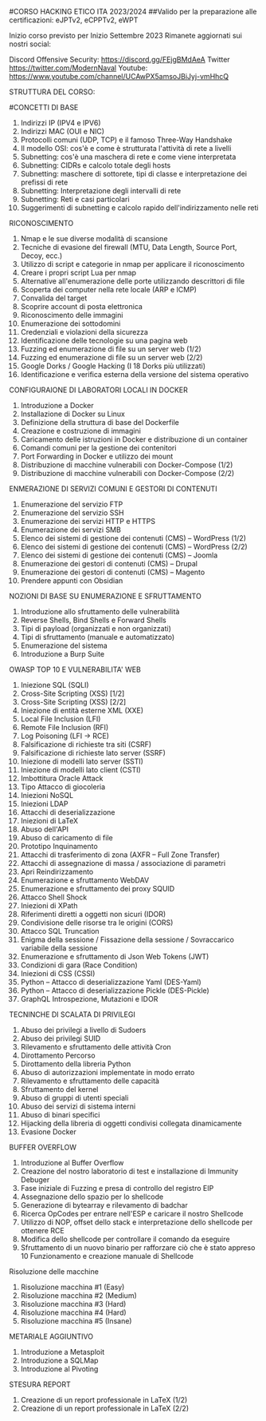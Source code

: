 #CORSO HACKING ETICO ITA 2023/2024 
##Valido per la preparazione alle certificazioni: eJPTv2, eCPPTv2, eWPT

Inizio corso previsto per Inizio Settembre 2023 
Rimanete aggiornati sui nostri social:
 
Discord Offensive Security:  https://discord.gg/FEjgBMdAeA
Twitter https://twitter.com/ModernNaval
Youtube: https://www.youtube.com/channel/UCAwPX5amsoJBiJyj-vmHhcQ

STRUTTURA DEL CORSO:

#CONCETTI DI BASE
1. Indirizzi IP (IPV4 e IPV6)
2. Indirizzi MAC (OUI e NIC)
3. Protocolli comuni (UDP, TCP) e il famoso Three-Way Handshake
4. Il modello OSI: cos'è e come è strutturata l'attività di rete a livelli
5. Subnetting: cos'è una maschera di rete e come viene interpretata
6. Subnetting: CIDRs e calcolo totale degli hosts 
7. Subnetting: maschere di sottorete, tipi di classe e interpretazione dei prefissi di rete
8. Subnetting: Interpretazione degli intervalli di rete 
9. Subnetting: Reti e casi particolari
10. Suggerimenti di subnetting e calcolo rapido dell'indirizzamento nelle reti

RICONOSCIMENTO
1. Nmap e le sue diverse modalità di scansione
2. Tecniche di evasione del firewall (MTU, Data Length, Source Port, Decoy, ecc.)
3. Utilizzo di script e categorie in nmap per applicare il riconoscimento
4. Creare i propri script Lua per nmap
5. Alternative all'enumerazione delle porte utilizzando descrittori di file
6. Scoperta dei computer nella rete locale (ARP e ICMP) 
7. Convalida del target 
8. Scoprire account di posta elettronica
9. Riconoscimento delle immagini
10. Enumerazione dei sottodomini
11. Credenziali e violazioni della sicurezza
12. Identificazione delle tecnologie su una pagina web
13. Fuzzing ed enumerazione di file su un server web (1/2)
14. Fuzzing ed enumerazione di file su un server web (2/2)
15. Google Dorks / Google Hacking (I 18 Dorks più utilizzati)
16. Identificazione e verifica esterna della versione del sistema operativo

CONFIGURAIONE DI LABORATORI LOCALI IN DOCKER
1. Introduzione a Docker
2. Installazione di Docker su Linux
3. Definizione della struttura di base del Dockerfile
4. Creazione e costruzione di immagini
5. Caricamento delle istruzioni in Docker e distribuzione di un container
6. Comandi comuni per la gestione dei contenitori
7. Port Forwarding in Docker e utilizzo dei mount
8. Distribuzione di macchine vulnerabili con Docker-Compose (1/2)
9. Distribuzione di macchine vulnerabili con Docker-Compose (2/2)

ENMERAZIONE DI SERVIZI COMUNI E GESTORI DI CONTENUTI
1. Enumerazione del servizio FTP
2. Enumerazione del servizio SSH
3. Enumerazione dei servizi HTTP e HTTPS
4. Enumerazione dei servizi SMB
5. Elenco dei sistemi di gestione dei contenuti (CMS) – WordPress (1/2)
6. Elenco dei sistemi di gestione dei contenuti (CMS) – WordPress (2/2)
7. Elenco dei sistemi di gestione dei contenuti (CMS) – Joomla
8. Enumerazione dei gestori di contenuti (CMS) – Drupal
9. Enumerazione dei gestori di contenuti (CMS) – Magento
10. Prendere appunti con Obsidian

NOZIONI DI BASE SU ENUMERAZIONE E SFRUTTAMENTO 
1. Introduzione allo sfruttamento delle vulnerabilità
2. Reverse Shells, Bind Shells e Forward Shells
3. Tipi di payload (organizzati e non organizzati)
4. Tipi di sfruttamento (manuale e automatizzato)
5. Enumerazione del sistema
6. Introduzione a Burp Suite

OWASP TOP 10 E VULNERABILITA' WEB
1. Iniezione SQL (SQLI)
2. Cross-Site Scripting (XSS) [1/2]
3. Cross-Site Scripting (XSS) [2/2]
4. Iniezione di entità esterne XML (XXE)
5. Local File Inclusion (LFI)
6. Remote File Inclusion (RFI)
7. Log Poisoning (LFI -> RCE)
8. Falsificazione di richieste tra siti (CSRF)
9. Falsificazione di richieste lato server (SSRF)
10. Iniezione di modelli lato server (SSTI)
11. Iniezione di modelli lato client (CSTI)
12. Imbottitura Oracle Attack
13. Tipo Attacco di giocoleria
14. Iniezioni NoSQL
15. Iniezioni LDAP
16. Attacchi di deserializzazione
17. Iniezioni di LaTeX
18. Abuso dell'API
19. Abuso di caricamento di file
20. Prototipo Inquinamento
21. Attacchi di trasferimento di zona (AXFR – Full Zone Transfer)
22. Attacchi di assegnazione di massa / associazione di parametri
23. Apri Reindirizzamento
24. Enumerazione e sfruttamento WebDAV
25. Enumerazione e sfruttamento dei proxy SQUID
26. Attacco Shell Shock
27. Iniezioni di XPath
28. Riferimenti diretti a oggetti non sicuri (IDOR)
29. Condivisione delle risorse tra le origini (CORS)
30. Attacco SQL Truncation
31. Enigma della sessione / Fissazione della sessione / Sovraccarico variabile della sessione
32. Enumerazione e sfruttamento di Json Web Tokens (JWT)
33. Condizioni di gara (Race Condition)
34. Iniezioni di CSS (CSSI)
35. Python – Attacco di deserializzazione Yaml (DES-Yaml)
36. Python – Attacco di deserializzazione Pickle (DES-Pickle)
37. GraphQL Introspezione, Mutazioni e IDOR

TECNINCHE DI SCALATA DI PRIVILEGI
1. Abuso dei privilegi a livello di Sudoers
2. Abuso dei privilegi SUID
3. Rilevamento e sfruttamento delle attività Cron
4. Dirottamento Percorso
5. Dirottamento della libreria Python
6. Abuso di autorizzazioni implementate in modo errato
7. Rilevamento e sfruttamento delle capacità
8. Sfruttamento del kernel
9. Abuso di gruppi di utenti speciali
10. Abuso dei servizi di sistema interni
11. Abuso di binari specifici
12. Hijacking della libreria di oggetti condivisi collegata dinamicamente
13. Evasione Docker

BUFFER OVERFLOW
1. Introduzione al Buffer Overflow
2. Creazione del nostro laboratorio di test e installazione di Immunity Debuger
3. Fase iniziale di Fuzzing e presa di controllo del registro EIP
4. Assegnazione dello spazio per lo shellcode
5. Generazione di bytearray e rilevamento di badchar
6. Ricerca OpCodes per entrare nell'ESP e caricare il nostro Shellcode
7. Utilizzo di NOP, offset dello stack e interpretazione dello shellcode per ottenere RCE
8. Modifica dello shellcode per controllare il comando da eseguire
9. Sfruttamento di un nuovo binario per rafforzare ciò che è stato appreso
10 Funzionamento e creazione manuale di Shellcode

Risoluzione delle macchine
1. Risoluzione macchina #1 (Easy)
2. Risoluzione macchina #2 (Medium)
3. Risoluzione macchina #3 (Hard)
4. Risoluzione macchina #4 (Hard)
5. Risoluzione macchina #5 (Insane)

METARIALE AGGIUNTIVO
1. Introduzione a Metasploit
2. Introduzione a SQLMap
3. Introduzione al Pivoting

STESURA REPORT
1. Creazione di un report professionale in LaTeX (1/2)
2. Creazione di un report professionale in LaTeX (2/2)

